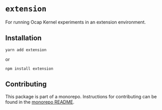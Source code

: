 # `extension`

For running Ocap Kernel experiments in an extension environment.

## Installation

`yarn add extension`

or

`npm install extension`

## Contributing

This package is part of a monorepo. Instructions for contributing can be found in the [monorepo README](https://github.com/MetaMask/ocap-kernel#readme).
